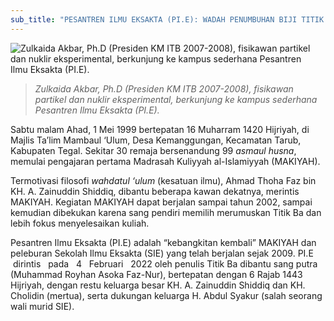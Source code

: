 ```yaml
---
sub_title: "PESANTREN ILMU EKSAKTA (PI.E): WADAH PENUMBUHAN BIJI TITIK BA"
---
```

![Zulkaida Akbar, Ph.D (Presiden KM ITB 2007-2008), fisikawan partikel dan nuklir eksperimental, berkunjung ke kampus sederhana Pesantren Ilmu Eksakta (PI.E).](/images/uploads/whatsapp-image-2025-07-25-at-18.30.29_00f86fac.jpg "Zulkaida Akbar, Ph.D (Presiden KM ITB 2007-2008), fisikawan partikel dan nuklir eksperimental, berkunjung ke kampus sederhana Pesantren Ilmu Eksakta (PI.E).")

> *Zulkaida Akbar, Ph.D (Presiden KM ITB 2007-2008), fisikawan partikel dan nuklir eksperimental, berkunjung ke kampus sederhana Pesantren Ilmu Eksakta (PI.E).*

Sabtu malam Ahad, 1 Mei 1999 bertepatan 16 Muharram 1420 Hijriyah, di Majlis Ta’lim Mambaul ‘Ulum, Desa Kemanggungan, Kecamatan Tarub, Kabupaten
Tegal.
Sekitar 30 remaja bersenandung 99 *asmaul husna*, memulai pengajaran
pertama Madrasah Kuliyyah al-Islamiyyah (MAKIYAH).

Termotivasi filosofi *wahdatul
‘ulum* (kesatuan ilmu), Ahmad Thoha Faz bin
KH. A. Zainuddin Shiddiq,
dibantu beberapa kawan dekatnya, merintis MAKIYAH. Kegiatan MAKIYAH dapat
berjalan sampai tahun 2002, sampai kemudian dibekukan karena sang pendiri
memilih merumuskan Titik Ba dan lebih fokus menyelesaikan kuliah. 

Pesantren Ilmu Eksakta (PI.E) adalah “kebangkitan kembali” MAKIYAH
dan peleburan Sekolah Ilmu Eksakta (SIE) yang telah berjalan sejak 2009. PI.E   dirintis   pada 
 4 
 Februari 
 2022
oleh penulis Titik Ba dibantu sang putra (Muhammad Royhan Asoka Faz-Nur),
bertepatan dengan 6 Rajab 1443 Hijriyah, dengan restu keluarga besar KH. A.
Zainuddin Shiddiq dan KH. Cholidin (mertua), serta dukungan keluarga H. Abdul
Syakur (salah seorang wali murid SIE).

